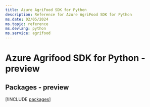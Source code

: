 ```yaml
---
title: Azure AgriFood SDK for Python
description: Reference for Azure AgriFood SDK for Python
ms.date: 02/05/2024
ms.topic: reference
ms.devlang: python
ms.service: agrifood
---
```

# Azure Agrifood SDK for Python - preview
## Packages - preview
[!INCLUDE [packages](agrifood-index.md)]